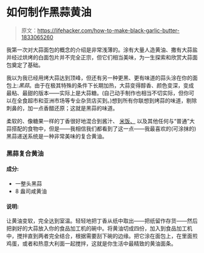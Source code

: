 # 如何制作黑蒜黄油

> 原文：<https://lifehacker.com/how-to-make-black-garlic-butter-1833065260>

我第一次对大蒜面包的概念的介绍是非常浅薄的。涂有大量人造黄油、撒有大蒜盐并经过烘烤的白面包片并不完全正宗，但它们相当美味，为一生探索和欣赏大蒜面包奠定了基础。



我以为我已经用烤大蒜达到顶峰，但还有另一种更黑、更有味道的蒜头涂在你的面包上:*黑蒜*。由于在极其特殊的条件下长期加热，大蒜变得醇香、颜色变深，变成最粘、最甜的版本——实际上是大蒜糖。(自己动手制作也相当不切实际，但你可以在全食超市和亚洲市场等专业杂货店买到。)想到所有你联想到烤蒜的味道，剔除刺鼻的，加一点香醋还原；这就是黑蒜的味道。

柔软的、像糖果一样的丁香很好地混合到酱汁、 [米饭、](https://skillet.lifehacker.com/make-this-earth-friendly-black-rice-porridge-in-your-in-1832871805) 以及其他任何与“普通”大蒜搭配的食物中，但是——我相信我们都看到了这一点——我最喜欢的(可涂抹的)黑蒜递送系统是一种非常美味的复合黄油。

### 黑蒜复合黄油

#### 成分:

*   一整头黑蒜
*   8 盎司咸黄油

#### 说明:

让黄油变软，完全达到室温。轻轻地把丁香从纸中取出——把纸留作存货——然后把剥好的大蒜放入你的食品加工机的碗中。将黄油切成四份，加入到食品加工机中，搅拌直到两者完全结合，根据需要刮下碗的边缘。把它涂在面包上，在里面煎鸡蛋，或者和热意大利面一起搅拌，这就是你生活中最精致的黄油面条。